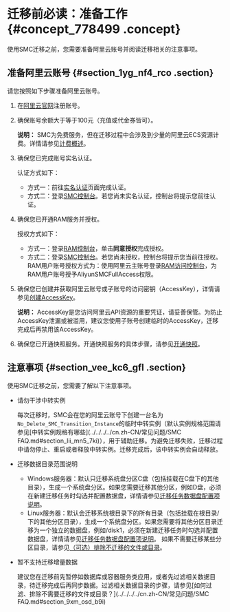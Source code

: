 # 迁移前必读：准备工作 {#concept_778499 .concept}

使用SMC迁移之前，您需要准备阿里云账号并阅读迁移相关的注意事项。

## 准备阿里云账号 {#section_1yg_nf4_rco .section}

请您按照如下步骤准备阿里云账号。

1.  在[阿里云官网](https://account.aliyun.com/register/register.htm)注册账号。
2.  确保账号余额大于等于100元（充值或代金券皆可）。

    **说明：** SMC为免费服务，但在迁移过程中会涉及到少量的阿里云ECS资源计费。详情请参见[计费概述](../../../../cn.zh-CN/产品定价/产品定价.md#)。

3.  确保您已完成账号实名认证。

    认证方式如下：

    -   方式一：前往[实名认证](https://account.console.aliyun.com/v2/#/authc/types)页面完成认证。
    -   方式二：登录[SMC控制台](https://smc.console.aliyun.com)。若您尚未实名认证，控制台将提示您前往认证。
4.  确保您已开通RAM服务并授权。

    授权方式如下：

    -   方式一：登录[RAM控制台](https://ram.console.aliyun.com/#/role/authorize?request=%7B%22Requests%22:%20%7B%22request1%22:%20%7B%22RoleName%22:%20%22AliyunSMCDefaultRole%22,%20%22TemplateId%22:%20%22DefaultRole%22%7D%7D,%20%22ReturnUrl%22:%20%22https:%2F%2Fsmc.console.aliyun.com%2F%22,%20%22Service%22:%20%22SMC%22%7D)，单击**同意授权**完成授权。
    -   方式二：登录[SMC控制台](https://smc.console.aliyun.com)。若您尚未授权，控制台将提示您当前往授权。
    RAM用户账号授权方式为：使用阿里云主账号登录[RAM访问控制台](https://ram.console.aliyun.com/users)，为RAM用户账号授予AliyunSMCFullAccess权限。

5.  确保您已创建并获取阿里云账号或子账号的访问密钥（AccessKey），详情请参见[创建AccessKey](../../../../cn.zh-CN/通用参考/创建AccessKey.md#)。

    **说明：** AccessKey是您访问阿里云API资源的重要凭证，请妥善保管。为防止AccessKey泄漏或被滥用，建议您使用子账号创建临时的AccessKey，迁移完成后再禁用该AccessKey。

6.  确保您已开通快照服务。开通快照服务的具体步骤，请参见[开通快照](../../../../cn.zh-CN/快照/使用快照/开通快照.md#)。

## 注意事项 {#section_vee_kc6_gfl .section}

使用SMC迁移之前，您需要了解以下注意事项。

-   请勿干涉中转实例

    每次迁移时，SMC会在您的阿里云账号下创建一台名为`No_Delete_SMC_Transition_Instance`的临时中转实例（默认实例规格范围请参见[中转实例规格有哪些](../../../../cn.zh-CN/常见问题/SMC FAQ.md#section_lii_mn5_7ki)），用于辅助迁移。为避免迁移失败，迁移过程中请勿停止、重启或者释放中转实例。迁移完成后，该中转实例会自动释放。

-   迁移数据目录范围说明
    -   Windows服务器：默认只迁移系统盘分区C盘（包括挂载在C盘下的其他目录），生成一个系统盘分区。如果您需要迁移其他分区，例如D盘，必须在新建迁移任务时勾选并配置数据盘，详情请参见[迁移任务数据盘配置项说明](cn.zh-CN/用户指南/步骤二：创建并启动迁移任务.md#table_pv7_ll3_9ko)。
    -   Linux服务器：默认会迁移系统根目录下的所有目录（包括挂载在根目录/下的其他分区目录），生成一个系统盘分区。如果您需要将其他分区目录迁移为一个独立的数据盘，例如/disk1，必须在新建迁移任务时勾选并配置数据盘，详情请参见[迁移任务数据盘配置项说明](cn.zh-CN/用户指南/步骤二：创建并启动迁移任务.md#table_pv7_ll3_9ko)。 如果不需要迁移某些分区目录，请参见[（可选）排除不迁移的文件或目录](cn.zh-CN/用户指南/步骤一：导入迁移源.md#step_4dv_fwg_doq)。
-   暂不支持迁移增量数据

    建议您在迁移前先暂停如数据库或容器服务类应用，或者先过滤相关数据目录，待迁移完成后再同步数据。过滤相关数据目录的步骤，请参见[如何过滤、排除不需要迁移的文件或目录？](../../../../cn.zh-CN/常见问题/SMC FAQ.md#section_9xm_osd_b9i)


